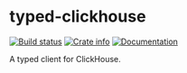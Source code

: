# typed-clickhouse

[![Build status](https://travis-ci.org/loyd/typed-clickhouse.svg)](https://travis-ci.org/loyd/typed-clickhouse)
[![Crate info](https://img.shields.io/crates/v/typed-clickhouse.svg)](https://crates.io/crates/typed-clickhouse)
[![Documentation](https://docs.rs/typed-clickhouse/badge.svg)](https://docs.rs/typed-clickhouse)

A typed client for ClickHouse.
